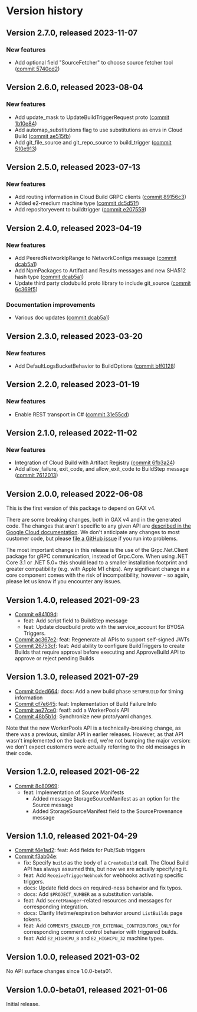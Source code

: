 # Version history

## Version 2.7.0, released 2023-11-07

### New features

- Add optional field "SourceFetcher" to choose source fetcher tool ([commit 5740cd2](https://github.com/googleapis/google-cloud-dotnet/commit/5740cd23080c15d0d2c7e872cc2c3e55307a7a27))

## Version 2.6.0, released 2023-08-04

### New features

- Add update_mask to UpdateBuildTriggerRequest proto ([commit 1b10e84](https://github.com/googleapis/google-cloud-dotnet/commit/1b10e842187af385bf22f2ab334785539c72a0c3))
- Add automap_substitutions flag to use substitutions as envs in Cloud Build ([commit ae515fb](https://github.com/googleapis/google-cloud-dotnet/commit/ae515fb363445ea21c06500acce5d53a08d34081))
- Add git_file_source and git_repo_source to build_trigger ([commit 510e913](https://github.com/googleapis/google-cloud-dotnet/commit/510e9133c70a36d731b563d10225d5238422be75))

## Version 2.5.0, released 2023-07-13

### New features

- Add routing information in Cloud Build GRPC clients ([commit 89156c3](https://github.com/googleapis/google-cloud-dotnet/commit/89156c3719f4dcf1d371fe6a974cf8d62cd9384a))
- Added e2-medium machine type ([commit dc5d51f](https://github.com/googleapis/google-cloud-dotnet/commit/dc5d51ff8eda2db70bb23bb4034cc65c404c7731))
- Add repositoryevent to buildtrigger ([commit e207559](https://github.com/googleapis/google-cloud-dotnet/commit/e207559237a093beef962df0b10d973518eac4b4))

## Version 2.4.0, released 2023-04-19

### New features

- Add PeeredNetworkIpRange to NetworkConfigs message ([commit dcab5a1](https://github.com/googleapis/google-cloud-dotnet/commit/dcab5a1f3b313f883978d151f09bcf9a3fc0dbca))
- Add NpmPackages to Artifact and Results messages and new SHA512 hash type ([commit dcab5a1](https://github.com/googleapis/google-cloud-dotnet/commit/dcab5a1f3b313f883978d151f09bcf9a3fc0dbca))
- Update third party clodubuild.proto library to include git_source ([commit 6c369f5](https://github.com/googleapis/google-cloud-dotnet/commit/6c369f5baaab5af66addcde14d7cf4483a8d4709))

### Documentation improvements

- Various doc updates ([commit dcab5a1](https://github.com/googleapis/google-cloud-dotnet/commit/dcab5a1f3b313f883978d151f09bcf9a3fc0dbca))

## Version 2.3.0, released 2023-03-20

### New features

- Add DefaultLogsBucketBehavior to BuildOptions ([commit bff0128](https://github.com/googleapis/google-cloud-dotnet/commit/bff012833bd33f2c4b60f92aea08632e25419234))

## Version 2.2.0, released 2023-01-19

### New features

- Enable REST transport in C# ([commit 31e55cd](https://github.com/googleapis/google-cloud-dotnet/commit/31e55cdbafe12bfae68e28a75a1b75ceb445684f))

## Version 2.1.0, released 2022-11-02

### New features

- Integration of Cloud Build with Artifact Registry ([commit 6fb3a24](https://github.com/googleapis/google-cloud-dotnet/commit/6fb3a24d473518376fd5b7c039a8539dfd7d1f9c))
- Add allow_failure, exit_code, and allow_exit_code to BuildStep message ([commit 7612013](https://github.com/googleapis/google-cloud-dotnet/commit/7612013d377a10dc35baba930ce30fe61ba77ad0))

## Version 2.0.0, released 2022-06-08

This is the first version of this package to depend on GAX v4.

There are some breaking changes, both in GAX v4 and in the generated
code. The changes that aren't specific to any given API are [described in the Google Cloud
documentation](https://cloud.google.com/dotnet/docs/reference/help/breaking-gax4).
We don't anticipate any changes to most customer code, but please [file a
GitHub issue](https://github.com/googleapis/google-cloud-dotnet/issues/new/choose)
if you run into problems.

The most important change in this release is the use of the Grpc.Net.Client package
for gRPC communication, instead of Grpc.Core. When using .NET Core 3.1 or .NET 5.0+
this should lead to a smaller installation footprint and greater compatibility (e.g.
with Apple M1 chips). Any significant change in a core component comes with the risk
of incompatibility, however - so again, please let us know if you encounter any
issues.


## Version 1.4.0, released 2021-09-23

- [Commit e84109d](https://github.com/googleapis/google-cloud-dotnet/commit/e84109d):
  - feat: Add script field to BuildStep message
  - feat: Update cloudbuild proto with the service_account for BYOSA Triggers.
- [Commit ac367e2](https://github.com/googleapis/google-cloud-dotnet/commit/ac367e2): feat: Regenerate all APIs to support self-signed JWTs
- [Commit 26753cf](https://github.com/googleapis/google-cloud-dotnet/commit/26753cf): feat: Add ability to configure BuildTriggers to create Builds that require approval before executing and ApproveBuild API to approve or reject pending Builds

## Version 1.3.0, released 2021-07-29

- [Commit 0ded664](https://github.com/googleapis/google-cloud-dotnet/commit/0ded664): docs: Add a new build phase `SETUPBUILD` for timing information
- [Commit cf7e645](https://github.com/googleapis/google-cloud-dotnet/commit/cf7e645): feat: Implementation of Build Failure Info
- [Commit ae27ce0](https://github.com/googleapis/google-cloud-dotnet/commit/ae27ce0): feat!: add a WorkerPools API
- [Commit 48b5b1d](https://github.com/googleapis/google-cloud-dotnet/commit/48b5b1d): Synchronize new proto/yaml changes.

Note that the new WorkerPools API is a technically-breaking change,
as there was a previous, similar API in earlier releases. However,
as that API wasn't implemented on the back-end, we're not bumping
the major version: we don't expect customers were actually referring
to the old messages in their code.

## Version 1.2.0, released 2021-06-22

- [Commit 8c80969](https://github.com/googleapis/google-cloud-dotnet/commit/8c80969):
  - feat: Implementation of Source Manifests
    - Added message StorageSourceManifest as an option for the Source message
    - Added StorageSourceManifest field to the SourceProvenance message

## Version 1.1.0, released 2021-04-29

- [Commit f4e1ad2](https://github.com/googleapis/google-cloud-dotnet/commit/f4e1ad2): feat: Add fields for Pub/Sub triggers
- [Commit f3ab04e](https://github.com/googleapis/google-cloud-dotnet/commit/f3ab04e):
  - fix: Specify `build` as the body of a `CreateBuild` call. The Cloud Build API has always assumed this, but now we are actually specifying it.
  - feat: Add `ReceiveTriggerWebhook` for webhooks activating specific triggers.
  - docs: Update field docs on required-ness behavior and fix typos.
  - docs: Add `$PROJECT_NUMBER` as a substitution variable.
  - feat: Add `SecretManager`-related resources and messages for corresponding integration.
  - docs: Clarify lifetime/expiration behavior around `ListBuilds` page tokens.
  - feat: Add `COMMENTS_ENABLED_FOR_EXTERNAL_CONTRIBUTORS_ONLY` for corresponding comment control behavior with triggered builds.
  - feat: Add `E2_HIGHCPU_8` and `E2_HIGHCPU_32` machine types.

## Version 1.0.0, released 2021-03-02

No API surface changes since 1.0.0-beta01.

## Version 1.0.0-beta01, released 2021-01-06

Initial release.
